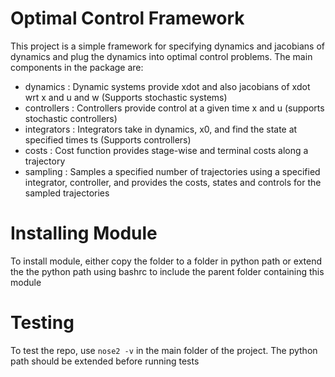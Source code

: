 # Optimal Control Framework
This project is a simple framework for specifying dynamics and jacobians of dynamics and plug the dynamics into optimal control problems. The main components in the package are:

- dynamics    : Dynamic systems provide xdot and also jacobians of xdot wrt x and u and w (Supports stochastic systems)
- controllers : Controllers provide control at a given time x and u (supports stochastic controllers)
- integrators : Integrators take in dynamics, x0, and find the state at specified times ts (Supports controllers)
- costs       : Cost function provides stage-wise and terminal costs along a trajectory
- sampling    : Samples a specified number of trajectories using a specified integrator, controller, and provides the costs, states and controls for the sampled trajectories

# Installing Module
To install module, either copy the folder to a folder in python path or extend the the python path using bashrc to include the parent folder containing this module

# Testing
To test the repo, use `nose2 -v` in the main folder of the project. The python path should be extended before running tests
